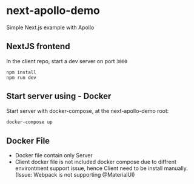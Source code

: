 # next-apollo-demo
Simple Next.js example with Apollo
## NextJS frontend

In the client repo, start a dev server on port `3000`
```
npm install
npm run dev
```
## Start server using - Docker

Start server with docker-compose, at the next-apollo-demo root:
```bash
docker-compose up
```
## Docker File

- Docker file contain only Server
- Client docker file is not included docker compose due to diffrent environtment support issue, hence Client need to be install manually.(Issue: Webpack is not supporting @MaterialUI)
